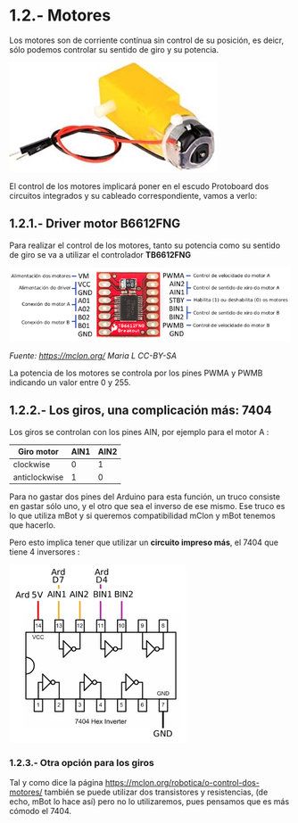 # 1.2.- Motores

Los motores son de corriente contínua sin control de su posición, es deicr, sólo podemos controlar su sentido de giro y su potencia.

![](/assets/motor.jpg)

El control de los motores implicará poner en el escudo Protoboard dos circuitos integrados y su cableado correspondiente, vamos a verlo:

## 1.2.1.- Driver motor B6612FNG

Para realizar el control de los motores, tanto su potencia como su sentido de giro se va a utilizar el controlador **TB6612FNG**

![](/assets/driver_explicacion.png)

_Fuente: https://mclon.org/ Maria L      CC-BY-SA_

La potencia de los motores se controla por los pines PWMA y PWMB indicando un valor entre 0 y 255.

## 1.2.2.- Los giros, una complicación más: 7404

Los giros se controlan con los pines AIN, por ejemplo para el motor A :

| Giro motor    | AIN1   | AIN2 |
|---------------|--------|------|
| clockwise     | 0      | 1    |
| anticlockwise | 1      | 0    |

Para no gastar dos pines del Arduino para esta función, un truco consiste en gastar sólo uno, y el otro que sea el inverso de ese mismo. Ese truco es lo que utiliza mBot y si queremos compatibilidad mClon y mBot tenemos que hacerlo.

Pero esto implica tener que utilizar un **circuito impreso más**, el 7404 que tiene 4 inversores :

![](/assets/7404-2.png)

### 1.2.3.- Otra opción para los giros

Tal y como dice la página https://mclon.org/robotica/o-control-dos-motores/ también se puede utilizar dos transistores y resistencias, (de echo, mBot lo hace así) pero no lo utilizaremos, pues pensamos que es más cómodo el 7404.
